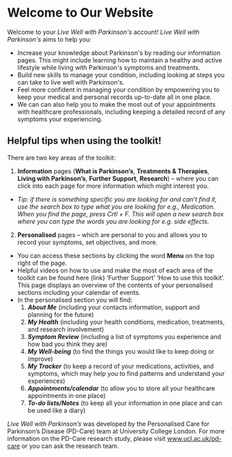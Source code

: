 # Welcome to Our Website

Welcome to your _Live Well with Parkinson's_ account!
_Live Well with Parkinson's_ aims to help you:

- Increase your knowledge about Parkinson's by reading our information pages. This might include learning how to maintain a healthy and active lifestyle while living with Parkinson's symptoms and treatments.
- Build new skills to manage your condition, including looking at steps you can take to live well with Parkinson's.
- Feel more confident in managing your condition by empowering you to keep your medical and personal records up-to-date all in one place.
- We can can also help you to make the most out of your appointments with healthcare professionals, including keeping a detailed record of any symptoms your experiencing.

## Helpful tips when using the toolkit!

There are two key areas of the toolkit:

1. **Information** pages (**What is Parkinson’s**, **Treatments & Therapies**, **Living with Parkinson’s**, **Further Support**, **Research**) – where you can click into each page for more information which might interest you.

- _Tip: if there is something specific you are looking for and can’t find it, use the search box to type what you are looking for e.g., Medication. When you find the page, press Crtl + F. This will open a new search box where you can type the words you are looking for e.g. side effects._

2. **Personalised** pages – which are personal to you and allows you to record your symptoms, set objectives, and more.

- You can access these sections by clicking the word **Menu** on the top right of the page.
- Helpful videos on how to use and make the most of each area of the toolkit can be found here (link) ‘Further Support’ ‘How to use this toolkit’. This page displays an overview of the contents of your personalised sections including your calendar of events.
- In the personalised section you will find:
  1. _**About Me**_ (including your contacts information, support and planning for the future)
  2. _**My Health**_ (including your health conditions, medication, treatments, and research involvement)
  3. _**Symptom Review**_ (including a list of symptoms you experience and how bad you think they are)
  4. _**My Well-being**_ (to find the things you would like to keep doing or improve)
  5. _**My Tracker**_ (to keep a record of your medications, activities, and symptoms, which may help you to find patterns and understand your experiences)
  6. _**Appointments/calendar**_ (to allow you to store all your healthcare appointments in one place)
  7. _**To-do lists/Notes**_ (to keep all your information in one place and can be used like a diary)

_Live Well with Parkinson’s_ was developed by the Personalised Care for Parkinson’s Disease (PD-Care) team at University College London. For more information on the PD-Care research study, please visit www.ucl.ac.uk/pd-care or you can ask the research team.
